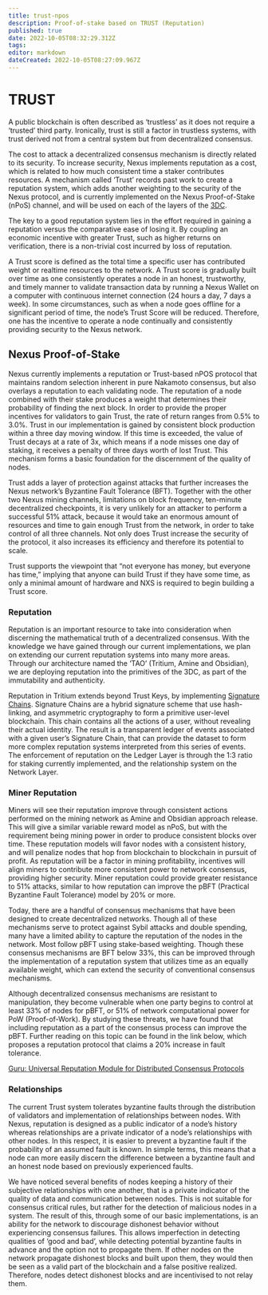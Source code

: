 ```yaml
---
title: trust-npos
description: Proof-of-stake based on TRUST (Reputation)
published: true
date: 2022-10-05T08:32:29.312Z
tags: 
editor: markdown
dateCreated: 2022-10-05T08:27:09.967Z
---
```


# TRUST

A public blockchain is often described as ‘trustless’ as it does not require a ‘trusted’ third party. Ironically, trust is still a factor in trustless systems, with trust derived not from a central system but from decentralized consensus.

The cost to attack a decentralized consensus mechanism is directly related to its security. To increase security, Nexus implements reputation as a cost, which is related to how much consistent time a staker contributes resources. A mechanism called ‘Trust’ records past work to create a reputation system, which adds another weighting to the security of the Nexus protocol, and is currently implemented on the Nexus Proof-of-Stake (nPoS) channel, and will be used on each of the layers of the [3DC](broken-reference).

The key to a good reputation system lies in the effort required in gaining a reputation versus the comparative ease of losing it. By coupling an economic incentive with greater Trust, such as higher returns on verification, there is a non-trivial cost incurred by loss of reputation.

A Trust score is defined as the total time a specific user has contributed weight or realtime resources to the network. A Trust score is gradually built over time as one consistently operates a node in an honest, trustworthy, and timely manner to validate transaction data by running a Nexus Wallet on a computer with continuous internet connection (24 hours a day, 7 days a week). In some circumstances, such as when a node goes offline for a significant period of time, the node’s Trust Score will be reduced. Therefore, one has the incentive to operate a node continually and consistently providing security to the Nexus network.

## Nexus Proof-of-Stake

Nexus currently implements a reputation or Trust-based nPOS protocol that maintains random selection inherent in pure Nakamoto consensus, but also overlays a reputation to each validating node. The reputation of a node combined with their stake produces a weight that determines their probability of finding the next block. In order to provide the proper incentives for validators to gain Trust, the rate of return ranges from 0.5% to 3.0%. Trust in our implementation is gained by consistent block production within a three day moving window. If this time is exceeded, the value of Trust decays at a rate of 3x, which means if a node misses one day of staking, it receives a penalty of three days worth of lost Trust. This mechanism forms a basic foundation for the discernment of the quality of nodes.

Trust adds a layer of protection against attacks that further increases the Nexus network’s Byzantine Fault Tolerance (BFT). Together with the other two Nexus mining channels, limitations on block frequency, ten-minute decentralized checkpoints, it is very unlikely for an attacker to perform a successful 51% attack, because it would take an enormous amount of resources and time to gain enough Trust from the network, in order to take control of all three channels. Not only does Trust increase the security of the protocol, it also increases its efficiency and therefore its potential to scale.

Trust supports the viewpoint that “not everyone has money, but everyone has time,” implying that anyone can build Trust if they have some time, as only a minimal amount of hardware and NXS is required to begin building a Trust score.

### Reputation

Reputation is an important resource to take into consideration when discerning the mathematical truth of a decentralized consensus. With the knowledge we have gained through our current implementations, we plan on extending our current reputation systems into many more areas. Through our architecture named the ‘TAO’ (Tritium, Amine and Obsidian), we are deploying reputation into the primitives of the 3DC, as part of the immutability and authenticity.

Reputation in Tritium extends beyond Trust Keys, by implementing [Signature Chains](broken-reference). Signature Chains are a hybrid signature scheme that use hash-linking, and asymmetric cryptography to form a primitive user-level blockchain. This chain contains all the actions of a user, without revealing their actual identity. The result is a transparent ledger of events associated with a given user’s Signature Chain, that can provide the dataset to form more complex reputation systems interpreted from this series of events. The enforcement of reputation on the Ledger Layer is through the 1:3 ratio for staking currently implemented, and the relationship system on the Network Layer.

### Miner Reputation

Miners will see their reputation improve through consistent actions performed on the mining network as Amine and Obsidian approach release. This will give a similar variable reward model as nPoS, but with the requirement being mining power in order to produce consistent blocks over time. These reputation models will favor nodes with a consistent history, and will penalize nodes that hop from blockchain to blockchain in pursuit of profit. As reputation will be a factor in mining profitability, incentives will align miners to contribute more consistent power to network consensus, providing higher security. Miner reputation could provide greater resistance to 51% attacks, similar to how reputation can improve the pBFT (Practical Byzantine Fault Tolerance) model by 20% or more.

Today, there are a handful of consensus mechanisms that have been designed to create decentralized networks. Though all of these mechanisms serve to protect against Sybil attacks and double spending, many have a limited ability to capture the reputation of the nodes in the network. Most follow pBFT using stake-based weighting. Though these consensus mechanisms are BFT below 33%, this can be improved through the implementation of a reputation system that utilizes time as an equally available weight, which can extend the security of conventional consensus mechanisms.

Although decentralized consensus mechanisms are resistant to manipulation, they become vulnerable when one party begins to control at least 33% of nodes for pBFT, or 51% of network computational power for PoW (Proof-of-Work). By studying these threats, we have found that including reputation as a part of the consensus process can improve the pBFT. Further reading on this topic can be found in the link below, which proposes a reputation protocol that claims a 20% increase in fault tolerance.

[Guru: Universal Reputation Module for Distributed Consensus Protocols](https://eprint.iacr.org/2017/671.pdf)

### Relationships

The current Trust system tolerates byzantine faults through the distribution of validators and implementation of relationships between nodes. With Nexus, reputation is designed as a public indicator of a node’s history whereas relationships are a private indicator of a node’s relationships with other nodes. In this respect, it is easier to prevent a byzantine fault if the probability of an assumed fault is known. In simple terms, this means that a node can more easily discern the difference between a byzantine fault and an honest node based on previously experienced faults.

We have noticed several benefits of nodes keeping a history of their subjective relationships with one another, that is a private indicator of the quality of data and communication between nodes. This is not suitable for consensus critical rules, but rather for the detection of malicious nodes in a system. The result of this, through some of our basic implementations, is an ability for the network to discourage dishonest behavior without experiencing consensus failures. This allows imperfection in detecting qualities of ‘good and bad’, while detecting potential byzantine faults in advance and the option not to propagate them. If other nodes on the network propagate dishonest blocks and built upon them, they would then be seen as a valid part of the blockchain and a false positive realized. Therefore, nodes detect dishonest blocks and are incentivised to not relay them.
